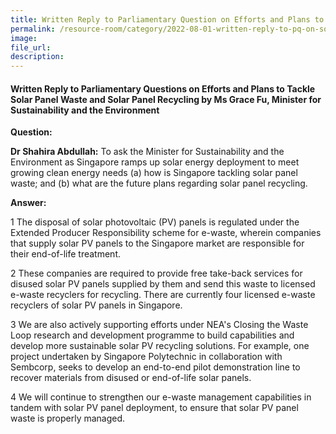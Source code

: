 ```yaml
---  
title: Written Reply to Parliamentary Question on Efforts and Plans to Tackle Solar Panel Waste and Solar Panel Recycling by Ms Grace Fu, Minister for Sustainability and the Environment  
permalink: /resource-room/category/2022-08-01-written-reply-to-pq-on-solar-panel-recycling/
image:  
file_url:  
description:  
---  
```


#### Written Reply to Parliamentary Questions on Efforts and Plans to Tackle Solar Panel Waste and Solar Panel Recycling by Ms Grace Fu, Minister for Sustainability and the Environment

**Question:**

**Dr Shahira Abdullah:** To ask the Minister for Sustainability and the Environment as Singapore ramps up solar energy deployment to meet growing clean energy needs (a) how is Singapore tackling solar panel waste; and (b) what are the future plans regarding solar panel recycling.

**Answer:**

1 The disposal of solar photovoltaic (PV) panels is regulated under the Extended Producer Responsibility scheme for e-waste, wherein companies that supply solar PV panels to the Singapore market are responsible for their end-of-life treatment.

2 These companies are required to provide free take-back services for disused solar PV panels supplied by them and send this waste to licensed e-waste recyclers for recycling. There are currently four licensed e-waste recyclers of solar PV panels in Singapore.

3 We are also actively supporting efforts under NEA&#39;s Closing the Waste Loop research and development programme to build capabilities and develop more sustainable solar PV recycling solutions. For example, one project undertaken by Singapore Polytechnic in collaboration with Sembcorp, seeks to develop an end-to-end pilot demonstration line to recover materials from disused or end-of-life solar panels.

4 We will continue to strengthen our e-waste management capabilities in tandem with solar PV panel deployment, to ensure that solar PV panel waste is properly managed.
